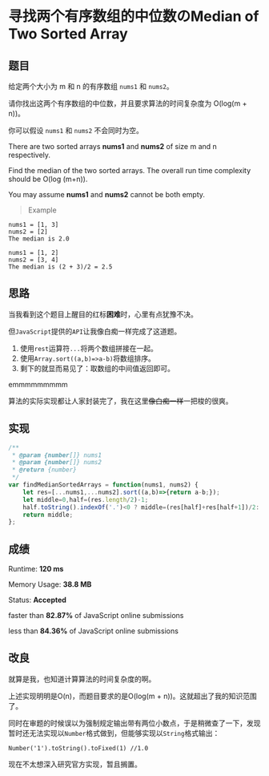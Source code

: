# 寻找两个有序数组的中位数のMedian of Two Sorted Array

## 题目

给定两个大小为 m 和 n 的有序数组 `nums1` 和 `nums2`。

请你找出这两个有序数组的中位数，并且要求算法的时间复杂度为 O(log(m + n))。

你可以假设 `nums1` 和 `nums2` 不会同时为空。

There are two sorted arrays **nums1** and **nums2** of size m and n respectively.

Find the median of the two sorted arrays. The overall run time complexity should be O(log (m+n)).

You may assume **nums1** and **nums2** cannot be both empty.

> Example

```
nums1 = [1, 3]
nums2 = [2]
The median is 2.0

nums1 = [1, 2]
nums2 = [3, 4]
The median is (2 + 3)/2 = 2.5
```

## 思路

当我看到这个题目上醒目的红标**困难**时，心里有点犹豫不决。

但`JavaScript`提供的`API`让我像白痴一样完成了这道题。

1. 使用`rest`运算符`...`将两个数组拼接在一起。
2. 使用`Array.sort((a,b)=>a-b)`将数组排序。
3. 剩下的就显而易见了：取数组的中间值返回即可。

emmmmmmmmm

算法的实际实现都让人家封装完了，我在这里~~像白痴一样~~一把梭的很爽。

## 实现

```javascript
/**
 * @param {number[]} nums1
 * @param {number[]} nums2
 * @return {number}
 */
var findMedianSortedArrays = function(nums1, nums2) {
    let res=[...nums1,...nums2].sort((a,b)=>{return a-b;});
    let middle=0,half=(res.length/2)-1;
    half.toString().indexOf('.')<0 ? middle=(res[half]+res[half+1])/2: middle=res[Math.floor(half)+1];
    return middle;
};
```

## 成绩

Runtime:  **120 ms**

Memory Usage:  **38.8 MB**

Status:  **Accepted**

faster than **82.87%** of JavaScript online submissions

less than **84.36%** of JavaScript online submissions

## 改良

就算是我，也知道计算算法的时间复杂度的啊。

上述实现明明是O(n)，而题目要求的是O(log(m + n))。这就超出了我的知识范围了。

同时在审题的时候误以为强制规定输出带有两位小数点，于是稍微查了一下，发现暂时还无法实现以`Number`格式做到，但能够实现以`String`格式输出：

`Number('1').toString().toFixed(1) //1.0`



现在不太想深入研究官方实现，暂且搁置。